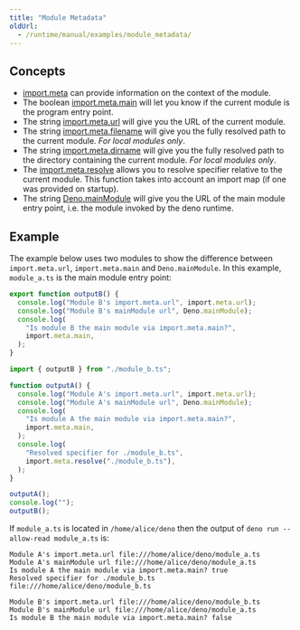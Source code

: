 ```yaml
---
title: "Module Metadata"
oldUrl:
  - /runtime/manual/examples/module_metadata/
---
```


## Concepts

- [import.meta](https://developer.mozilla.org/en-US/docs/Web/JavaScript/Reference/Statements/import.meta)
  can provide information on the context of the module.
- The boolean
  [import.meta.main](https://docs.deno.com/api/web/~/ImportMeta#property_main)
  will let you know if the current module is the program entry point.
- The string
  [import.meta.url](https://docs.deno.com/api/web/~/ImportMeta#property_url)
  will give you the URL of the current module.
- The string
  [import.meta.filename](https://docs.deno.com/api/web/~/ImportMeta#property_filename)
  will give you the fully resolved path to the current module. _For local
  modules only_.
- The string
  [import.meta.dirname](https://docs.deno.com/api/web/~/ImportMeta#property_dirname)
  will give you the fully resolved path to the directory containing the current
  module. _For local modules only_.
- The
  [import.meta.resolve](https://docs.deno.com/api/web/~/ImportMeta#property_resolve)
  allows you to resolve specifier relative to the current module. This function
  takes into account an import map (if one was provided on startup).
- The string [Deno.mainModule](https://docs.deno.com/api/deno/~/Deno.mainModule)
  will give you the URL of the main module entry point, i.e. the module invoked
  by the deno runtime.

## Example

The example below uses two modules to show the difference between
`import.meta.url`, `import.meta.main` and `Deno.mainModule`. In this example,
`module_a.ts` is the main module entry point:

```ts title="module_b.ts"
export function outputB() {
  console.log("Module B's import.meta.url", import.meta.url);
  console.log("Module B's mainModule url", Deno.mainModule);
  console.log(
    "Is module B the main module via import.meta.main?",
    import.meta.main,
  );
}
```

```ts title="module_a.ts"
import { outputB } from "./module_b.ts";

function outputA() {
  console.log("Module A's import.meta.url", import.meta.url);
  console.log("Module A's mainModule url", Deno.mainModule);
  console.log(
    "Is module A the main module via import.meta.main?",
    import.meta.main,
  );
  console.log(
    "Resolved specifier for ./module_b.ts",
    import.meta.resolve("./module_b.ts"),
  );
}

outputA();
console.log("");
outputB();
```

If `module_a.ts` is located in `/home/alice/deno` then the output of
`deno run --allow-read module_a.ts` is:

```console
Module A's import.meta.url file:///home/alice/deno/module_a.ts
Module A's mainModule url file:///home/alice/deno/module_a.ts
Is module A the main module via import.meta.main? true
Resolved specifier for ./module_b.ts file:///home/alice/deno/module_b.ts

Module B's import.meta.url file:///home/alice/deno/module_b.ts
Module B's mainModule url file:///home/alice/deno/module_a.ts
Is module B the main module via import.meta.main? false
```
